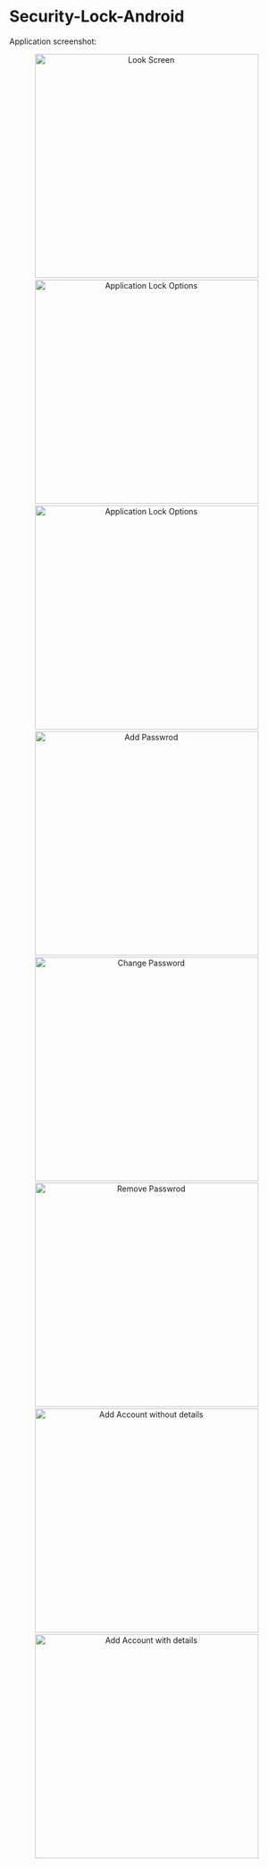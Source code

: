 Security-Lock-Android
=====================


Application screenshot:
<center>
<img alt="Look Screen" src="https://github.com/ManolescuSebastian/Security-Lock-Android/blob/master/screenshot/lock_screen.png" height="400px" />&nbsp;&nbsp;&nbsp;
<img alt="Application Lock Options" src="https://github.com/ManolescuSebastian/Security-Lock-Android/blob/master/screenshot/security_lock_options_menu.png" height="400px" />&nbsp;&nbsp;&nbsp;
<img alt="Application Lock Options" src="https://github.com/ManolescuSebastian/Security-Lock-Android/blob/master/screenshot/security_lock_account_list.png" height="400px" />&nbsp;&nbsp;&nbsp;

</center>

<!-- Application Password Options: ADD Password / CHANGE Password / REMOVE Password -->

<center>
<img alt="Add Passwrod" src="https://github.com/ManolescuSebastian/Security-Lock-Android/blob/master/screenshot/security_lock_add_password.png" height="400px" />&nbsp;&nbsp;&nbsp;
<img alt="Change Password" src="https://github.com/ManolescuSebastian/Security-Lock-Android/blob/master/screenshot/security_lock_change_password.png" height="400px" />&nbsp;&nbsp;&nbsp;
<img alt="Remove Passwrod" src="https://github.com/ManolescuSebastian/Security-Lock-Android/blob/master/screenshot/security_lock_remove_password.png" height="400px" />&nbsp;&nbsp;&nbsp;

</center>


<center>
<img alt="Add Account without details" src="https://github.com/ManolescuSebastian/Security-Lock-Android/blob/master/screenshot/security_add_account.png" height="400px" />&nbsp;&nbsp;&nbsp;
<img alt="Add Account with details" src="https://github.com/ManolescuSebastian/Security-Lock-Android/blob/master/screenshot/security_add_account_with_details.png" height="400px" />&nbsp;&nbsp;&nbsp;

</center>

